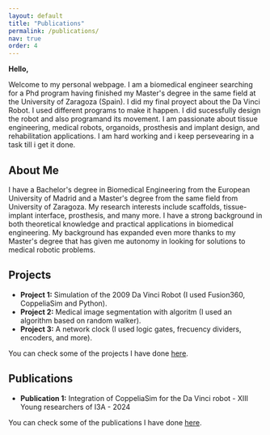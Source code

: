 ```yaml
---
layout: default
title: "Publications"
permalink: /publications/
nav: true
order: 4
---
```


<div class="home-intro">
  <p><a><strong>Hello,</strong></a></p>
  <p>Welcome to my personal webpage. I am a biomedical engineer searching for a Phd program having finished my Master's degree in the same field at the University of Zaragoza (Spain). I did my final proyect about the Da Vinci Robot. I used different programs to make it happen. I did sucessfully design the robot and also programand its movement. I am passionate about tissue engineering, medical robots, organoids, prosthesis and implant design, and rehabilitation applications. I am hard working and i keep persevearing in a task till i get it done.</p>
</div>

<div class="home-section about-me">
  <h2>About Me</h2>
  <p>I have a Bachelor's degree in Biomedical Engineering from the European University of Madrid and a Master's degree from the same field from University of Zaragoza. My research interests include scaffolds, tissue-implant interface, prosthesis, and many more. I have a strong background in both theoretical knowledge and practical applications in biomedical engineering. My background has expanded even more thanks to my Master's degree that has given me autonomy in looking for solutions to medical robotic problems.</p>
</div>

<div class="home-section">
  <div class="right-columns">
    <div class="projects-column">
      <h2>Projects</h2>
      <ul>
        <li><strong>Project 1:</strong> Simulation of the 2009 Da Vinci Robot (I used Fusion360, CoppeliaSim and Python).</li>
        <li><strong>Project 2:</strong> Medical image segmentation with algoritm (I used an algorithm based on random walker).</li>
        <li><strong>Project 3:</strong> A network clock (I used logic gates, frecuency dividers, encoders, and more).</li>
      </ul>
      <p>You can check some of the projects I have done <a href="https://javiersainzvillalba.github.io/projects/">here</a>.</p>
    </div>

   <div class="publications-column">
      <h2>Publications</h2>
      <ul>
        <li><strong>Publication 1:</strong> Integration of CoppeliaSim for the Da Vinci robot - XIII Young researchers of I3A - 2024</li>
      </ul>
      <p>You can check some of the publications I have done <a href="https://javiersainzvillalba.github.io/projects/">here</a>.</p>
    </div>
  </div>
</div>
